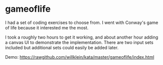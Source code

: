 # gameoflife

I had a set of coding exercises to choose from. I went with Conway's game of life because it interested me the most.

I took a roughly two hours to get it working, and about another hour adding a canvas UI to demonstrate the implementation.
There are two input sets included but additional sets could easily be added later.

Demo: https://rawgithub.com/willklein/kata/master/gameoflife/index.html